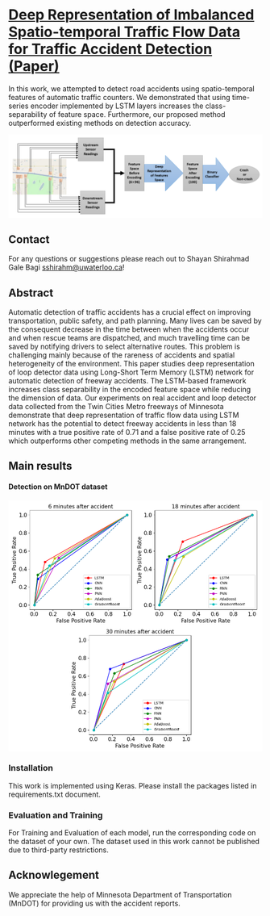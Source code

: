 # [Deep Representation of Imbalanced Spatio-temporal Traffic Flow Data for Traffic Accident Detection (Paper)](https://ietresearch.onlinelibrary.wiley.com/doi/full/10.1049/itr2.12287)

In this work, we attempted to detect road accidents using spatio-temporal features of automatic traffic counters. We demonstrated that using time-series encoder implemented by LSTM layers increases the class-separability of feature space. Furthermore, our proposed method outperformed existing methods on detection accuracy. 
<p align="center"> <img src='./docs/overview.png' align="center" > </p>




## Contact
For any questions or suggestions please reach out to Shayan Shirahmad Gale Bagi [sshirahm@uwaterloo.ca](mailto:sshirahm@uwaterloo.ca)! 


## Abstract
Automatic detection of traffic accidents has a crucial
effect on improving transportation, public safety, and path
planning. Many lives can be saved by the consequent decrease
in the time between when the accidents occur and when rescue
teams are dispatched, and much travelling time can be saved
by notifying drivers to select alternative routes. This problem
is challenging mainly because of the rareness of accidents and
spatial heterogeneity of the environment. This paper studies
deep representation of loop detector data using Long-Short
Term Memory (LSTM) network for automatic detection of
freeway accidents. The LSTM-based framework increases class
separability in the encoded feature space while reducing the
dimension of data. Our experiments on real accident and loop
detector data collected from the Twin Cities Metro freeways of
Minnesota demonstrate that deep representation of traffic flow
data using LSTM network has the potential to detect freeway
accidents in less than 18 minutes with a true positive rate of
0.71 and a false positive rate of 0.25 which outperforms other
competing methods in the same arrangement.

## Main results

#### Detection on MnDOT dataset

<p align="center"> <img src='./docs/roc.png' align="center" > </p>


### Installation

This work is implemented using Keras. Please install the packages listed in requirements.txt document.

### Evaluation and Training 

For Training and Evaluation of each model, run the corresponding code on the dataset of your own. The dataset used in this work cannot be published due to third-party restrictions. 

## Acknowlegement
We appreciate the help of Minnesota Department of Transportation (MnDOT) for providing us with the accident reports. 


